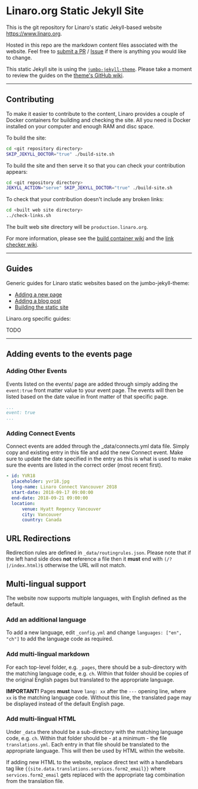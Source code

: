 # Linaro.org Static Jekyll Site

This is the git repository for Linaro's static Jekyll-based website <https://www.linaro.org>.

Hosted in this repo are the markdown content files associated with the website. Feel free to [submit a PR](https://github.com/linaro/website/pulls) / [Issue](https://github.com/Linaro/website/issues/new) if there is anything you would like to change.

This static Jekyll site is using the [`jumbo-jekyll-theme`](https://github.com/linaro-marketing/jumbo-jekyll-theme). Please take a moment to review the guides on the [theme's GitHub wiki](https://github.com/linaro-marketing/jumbo-jekyll-theme/wiki).

*****

## Contributing

To make it easier to contribute to the content, Linaro provides a couple of Docker containers for building and checking the site. All you need is Docker installed on your computer and enough RAM and disc space.

To build the site:

```bash
cd <git repository directory>
SKIP_JEKYLL_DOCTOR="true" ./build-site.sh
```

To build the site and then serve it so that you can check your contribution appears:

```bash
cd <git repository directory>
JEKYLL_ACTION="serve" SKIP_JEKYLL_DOCTOR="true" ./build-site.sh
```

To check that your contribution doesn't include any broken links:

```bash
cd <built web site directory>
../check-links.sh
```

The built web site directory will be `production.linaro.org`.

For more information, please see the [build container wiki](https://github.com/linaro-its/jekyll-build-container/wiki) and the [link checker wiki](https://github.com/linaro-its/jekyll-link-checker/wiki).

*****

## Guides

Generic guides for Linaro static websites based on the jumbo-jekyll-theme:

- [Adding a new page](https://github.com/linaro-marketing/jumbo-jekyll-theme/wiki/AddingPages)
- [Adding a blog post](https://github.com/linaro-marketing/jumbo-jekyll-theme/wiki/AddingPosts)
- [Building the static site](https://github.com/linaro-marketing/jumbo-jekyll-theme/wiki/Building)

Linaro.org specific guides:

TODO

*****

## Adding events to the events page

### Adding Other Events

Events listed on the events/ page are added through simply adding the `event:true` front matter value to your event page. The events will then be listed based on the date
value in front matter of that specific page.

```yaml
...
event: true
...

```

### Adding Connect Events

Connect events are added through the _data/connects.yml data file. Simply copy and existing entry in this file and add the new Connect event. Make sure to update the date specified
in the entry as this is what is used to make sure the events are listed in the correct order (most recent first).

```yaml
- id: YVR18
  placeholder: yvr18.jpg
  long-name: Linaro Connect Vancouver 2018
  start-date: 2018-09-17 09:00:00
  end-date: 2018-09-21 09:00:00
  location:
      venue: Hyatt Regency Vancouver
      city: Vancouver
      country: Canada
```

## URL Redirections

Redirection rules are defined in `_data/routingrules.json`. Please note that if the left hand side does **not** reference a file then it **must** end with `(/?|/index.html)$` otherwise the URL will not match.

## Multi-lingual support

The website now supports multiple languages, with English defined as the default.

### Add an additional language

To add a new language, edit `_config.yml` and change `languages: ["en", "ch"]` to add the language code as required.

### Add multi-lingual markdown

For each top-level folder, e.g. `_pages`, there should be a sub-directory with the matching language code, e.g. `ch`. Within that folder should be copies of the original English pages but translated to the appropriate language.

**IMPORTANT!** Pages **must** have `lang: xx` after the `---` opening line, where `xx` is the matching language code. Without this line, the translated page may be displayed instead of the default English page.

### Add multi-lingual HTML

Under `_data` there should be a sub-directory with the matching language code, e.g. `ch`. Within that folder should be - at a minimum - the file `translations.yml`. Each entry in that file should be translated to the appropriate language. This will then be used by HTML within the website.

If adding new HTML to the website, replace direct text with a handlebars tag like `{{site.data.translations.services.form2_email}}` where `services.form2_email` gets replaced with the appropriate tag combination from the translation file.

